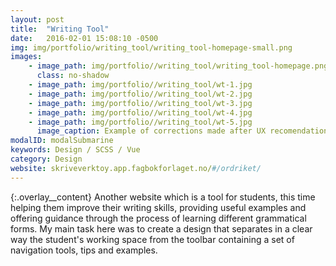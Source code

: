 ```yaml
---
layout: post
title:  "Writing Tool"
date:   2016-02-01 15:08:10 -0500
img: img/portfolio/writing_tool/writing_tool-homepage-small.png
images: 
    - image_path: img/portfolio//writing_tool/writing_tool-homepage.png
      class: no-shadow
    - image_path: img/portfolio//writing_tool/wt-1.jpg
    - image_path: img/portfolio//writing_tool/wt-2.jpg
    - image_path: img/portfolio//writing_tool/wt-3.jpg
    - image_path: img/portfolio//writing_tool/wt-4.jpg
    - image_path: img/portfolio//writing_tool/wt-5.jpg
      image_caption: Example of corrections made after UX recomendations
modalID: modalSubmarine
keywords: Design / SCSS / Vue
category: Design
website: skriveverktoy.app.fagbokforlaget.no/#/ordriket/
---
```

{:.overlay__content}
Another website which is a tool for students, this time helping them improve their writing skills, providing useful examples and offering guidance through the process of learning different grammatical forms. My main task here was to create a design that separates in a clear way the student's working space from the toolbar containing a set of navigation tools, tips and examples.